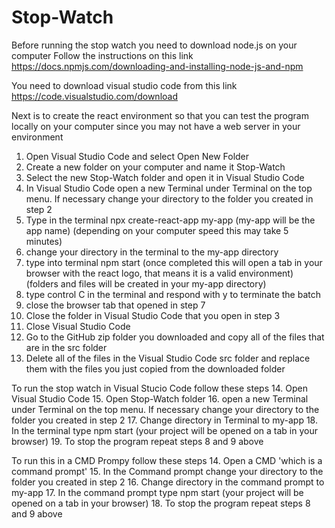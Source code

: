 # Stop-Watch
Before running the stop watch you need to download node.js on your computer
Follow the instructions on this link https://docs.npmjs.com/downloading-and-installing-node-js-and-npm

You need to download visual studio code from this link https://code.visualstudio.com/download

Next is to create the react environment so that you can test the program locally on your computer since you may not have a web server in your environment
1. Open Visual Studio Code and select Open New Folder
2. Create a new folder on your computer and name it Stop-Watch
3. Select the new Stop-Watch folder and open it in Visual Studio Code
4. In Visual Studio Code open a new Terminal under Terminal on the top menu. If necessary change your directory to the folder you created in step 2
5. Type in the terminal npx create-react-app my-app
(my-app will be the app name)
(depending on your computer speed this may take 5 minutes)
6. change your directory in the terminal to the my-app directory
7. type into terminal npm start
(once completed this will open a tab in your browser with the react logo, that means it is a valid environment)
(folders and files will be created in your my-app directory)
8. type control C in the terminal and respond with y to terminate the batch
9. close the browser tab that opened in step 7
10. Close the folder in Visual Studio Code that you open in step 3
11. Close Visual Studio Code
12. Go to the GitHub zip folder you downloaded and copy all of the files that are in the src folder
13. Delete all of the files in the Visual Studio Code src folder and replace them with the files you just copied from the downloaded folder

To run the stop watch in Visual Stucio Code follow these steps
14. Open Visual Studio Code
15. Open Stop-Watch folder
16. open a new Terminal under Terminal on the top menu. If necessary change your directory to the folder you created in step 2
17. Change directory in Terminal to my-app
18. In the terminal type npm start
(your project will be opened on a tab in your browser)
19. To stop the program repeat steps 8 and 9 above

To run this in a CMD Prompy follow these steps
14. Open a CMD 'which is a command prompt'
15. In the Command prompt change your directory to the folder you created in step 2
16. Change directory in the command prompt to my-app
17. In the command prompt type npm start
(your project will be opened on a tab in your browser)
18. To stop the program repeat steps 8 and 9 above
